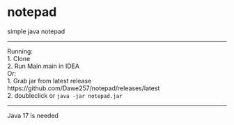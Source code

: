 # notepad
simple java notepad
<hr>
Running:
<br>1. Clone
<br>2. Run Main.main in IDEA
<br>Or:
<br>1. Grab jar from latest release https://github.com/Dawe257/notepad/releases/latest
<br>2. doubleclick or <code>java -jar notepad.jar</code>
<hr>
Java 17 is needed
